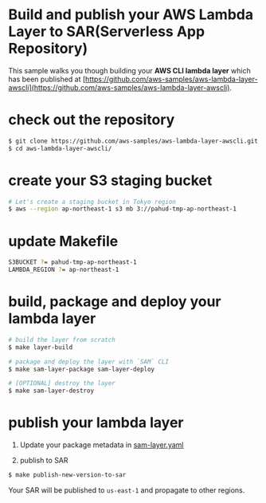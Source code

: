 # Build and publish your AWS Lambda Layer to SAR(Serverless App Repository)

This sample walks you though building your **AWS CLI lambda layer** which has been published at [https://github.com/aws-samples/aws-lambda-layer-awscli](https://github.com/aws-samples/aws-lambda-layer-awscli).



# check out the repository

```bash
$ git clone https://github.com/aws-samples/aws-lambda-layer-awscli.git
$ cd aws-lambda-layer-awscli/
```



# create your S3 staging bucket

```bash
# Let's create a staging bucket in Tokyo region
$ aws --region ap-northeast-1 s3 mb 3://pahud-tmp-ap-northeast-1
```



# update Makefile

```bash
S3BUCKET ?= pahud-tmp-ap-northeast-1
LAMBDA_REGION ?= ap-northeast-1
```



# build, package and deploy your lambda layer

```bash
# build the layer from scratch 
$ make layer-build 

# package and deploy the layer with `SAM` CLI 
$ make sam-layer-package sam-layer-deploy 

# [OPTIONAL] destroy the layer 
$ make sam-layer-destroy
```



# publish your lambda layer

1. Update your package metadata in [sam-layer.yaml](https://github.com/aws-samples/aws-lambda-layer-awscli/blob/9cb12209fc174a3ec27f2e40a3292859c9ddb405/sam-layer.yaml#L3-L14)



2. publish to SAR 

```bash
$ make publish-new-version-to-sar
```

Your SAR will be published to `us-east-1` and  propagate to other regions.

